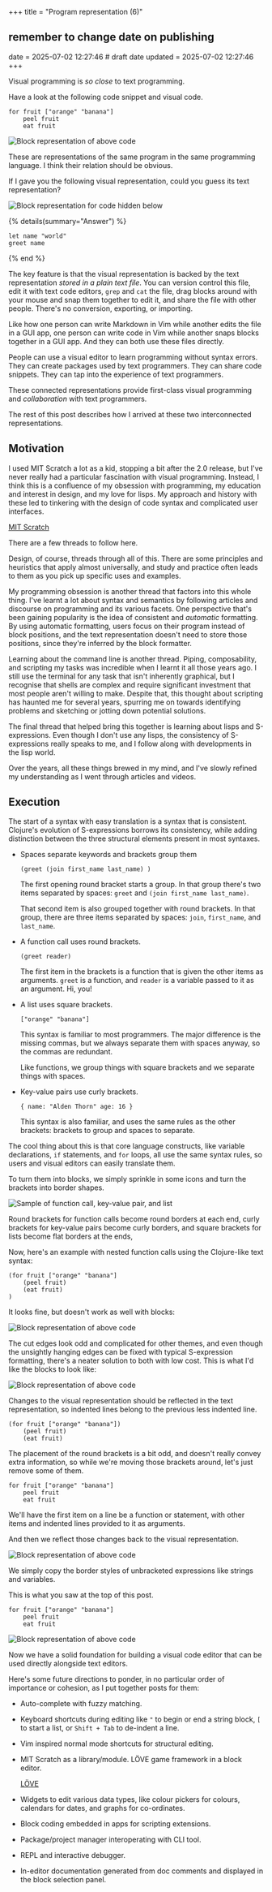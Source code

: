 +++
title = "Program representation (6)"
## remember to change date on publishing
date = 2025-07-02 12:27:46 # draft date
updated = 2025-07-02 12:27:46
+++

Visual programming is _so close_ to text programming.

Have a look at the following
code snippet and visual code.

```
for fruit ["orange" "banana"]
	peel fruit
	eat fruit
```

![Block representation of above code](/prog-rep-blocks-unbracketed.svg)

These are representations of the same program
in the same programming language.
I think their relation should be obvious.

If I gave you the following visual representation,
could you guess its text representation?

![Block representation for code hidden below](/prog-rep-guess.svg)

{% details(summary="Answer") %}
```
let name "world"
greet name
```
{% end %}

The key feature is that the visual representation
is backed by the text representation
_stored in a plain text file_.
You can version control this file,
edit it with text code editors,
`grep` and `cat` the file,
drag blocks around with your mouse
and snap them together to edit it,
and share the file with other people.
There's no conversion, exporting, or importing.

Like how one person can write Markdown in Vim
while another edits the file in a GUI app,
one person can write code in Vim
while another snaps blocks together in a GUI app.
And they can both use these files directly.

People can use a visual editor
to learn programming without syntax errors.
They can create packages used by text programmers.
They can share code snippets.
They can tap into the experience of text programmers.

These connected representations
provide first-class visual programming
and _collaboration_ with text programmers.

The rest of this post describes
how I arrived at these two
interconnected representations.

## Motivation

<!--
	TODO: is this too grand and verbose?
	feels like i'm giving an interview or something.
	it does explain motivation and importance
	as well as important references/inspiration
	but maybe it could be refined
-->

I used MIT Scratch a lot as a kid,
stopping a bit after the 2.0 release,
but I've never really had a particular
fascination with visual programming.
Instead, I think this is a confluence
of my obsession with programming,
my education and interest in design,
and my love for lisps.
My approach and history with these
led to tinkering with
the design of code syntax
and complicated user interfaces.

[MIT Scratch](https://mit.scratch.edu)

There are a few threads to follow here.

Design, of course, threads through all of this.
There are some principles and heuristics
that apply almost universally,
and study and practice often leads to them
as you pick up specific uses and examples.

My programming obsession is another thread
that factors into this whole thing.
I've learnt a lot about syntax and semantics
by following articles and discourse
on programming and its various facets.
One perspective that's been gaining popularity
is the idea of consistent and _automatic_ formatting.
By using automatic formatting,
users focus on their program
instead of block positions,
and the text representation
doesn't need to store those positions,
since they're inferred by the block formatter.

Learning about the command line is another thread.
Piping, composability, and scripting my tasks
was incredible when I learnt it all those years ago.
I still use the terminal for any task
that isn't inherently graphical,
but I recognise that shells are complex
and require significant investment
that most people aren't willing to make.
Despite that, this thought about scripting
has haunted me for several years,
spurring me on towards identifying problems
and sketching or jotting down potential solutions.

The final thread that helped bring this together
is learning about lisps and S-expressions.
Even though I don't use any lisps,
the consistency of S-expressions really speaks to me,
and I follow along with developments in the lisp world.

Over the years, all these things brewed in my mind,
and I've slowly refined my understanding
as I went through articles and videos.

## Execution

The start of a syntax with easy translation
is a syntax that is consistent.
Clojure's evolution of S-expressions
borrows its consistency,
while adding distinction between
the three structural elements
present in most syntaxes.

* Spaces separate keywords and brackets group them

  ```
  (greet (join first_name last_name) )
  ```

  The first opening round bracket starts a group.
  In that group there's two items
  separated by spaces:
  `greet` and `(join first_name last_name)`.

  That second item is also grouped together
  with round brackets.
  In that group, there are three items
  separated by spaces:
  `join`, `first_name`, and `last_name`.

* A function call uses round brackets.

  ```
  (greet reader)
  ```

  The first item in the brackets is a function
  that is given the other items as arguments.
  `greet` is a function,
  and `reader` is a variable
  passed to it as an argument.
  Hi, you!

* A list uses square brackets.

  ```
  ["orange" "banana"]
  ```

  This syntax is familiar to most programmers.
  The major difference is the missing commas,
  but we always separate them with spaces anyway,
  so the commas are redundant.

  Like functions, we group things with square brackets
  and we separate things with spaces.

* Key-value pairs use curly brackets.

  ```
  { name: "Alden Thorn" age: 16 }
  ```

  This syntax is also familiar,
  and uses the same rules as the other brackets:
  brackets to group and spaces to separate.

The cool thing about this is that core language constructs,
like variable declarations, `if` statements, and `for` loops,
all use the same syntax rules,
so users and visual editors can easily translate them.

To turn them into blocks,
we simply sprinkle in some icons
and turn the brackets into border shapes.

![Sample of function call, key-value pair, and list](/prog-rep-sample-all.svg)

Round brackets for function calls
become round borders at each end,
curly brackets for key-value pairs
become curly borders,
and square brackets for lists
become flat borders at the ends,

Now, here's an example with nested function calls
using the Clojure-like text syntax:

```
(for fruit ["orange" "banana"]
	(peel fruit)
	(eat fruit)
)
```

It looks fine, but doesn't work as well with blocks:

![Block representation of above code](/prog-rep-blocks-hanging.svg)

The cut edges look odd and complicated for other themes,
and even though the unsightly hanging edges can be fixed
with typical S-expression formatting,
there's a neater solution to both with low cost.
This is what I'd like the blocks to look like:

![Block representation of above code](/prog-rep-blocks-indented.svg)

Changes to the visual representation
should be reflected in the text representation,
so indented lines belong to
the previous less indented line.

```
(for fruit ["orange" "banana"])
	(peel fruit)
	(eat fruit)
```

The placement of the round brackets is a bit odd,
and doesn't really convey extra information,
so while we're moving those brackets around,
let's just remove some of them.

```
for fruit ["orange" "banana"]
	peel fruit
	eat fruit
```

We'll have the first item on a line
be a function or statement,
with other items and indented lines
provided to it as arguments.

And then we reflect those changes back
to the visual representation.

![Block representation of above code](/prog-rep-blocks-unbracketed.svg)

We simply copy the border styles
of unbracketed expressions
like strings and variables.

This is what you saw at the top of this post.

```
for fruit ["orange" "banana"]
	peel fruit
	eat fruit
```

![Block representation of above code](/prog-rep-blocks-unbracketed.svg)

Now we have a solid foundation
for building a visual code editor
that can be used directly alongside text editors.

Here's some future directions to ponder,
in no particular order of importance or cohesion,
as I put together posts for them:

* Auto-complete with fuzzy matching.

* Keyboard shortcuts during editing
  like `"` to begin or end a string block,
  `[` to start a list,
  or `Shift + Tab` to de-indent a line.

* Vim inspired normal mode shortcuts
  for structural editing.

* MIT Scratch as a library/module.
  LÖVE game framework in a block editor.

  [LÖVE](https://love2d.org)

* Widgets to edit various data types,
  like colour pickers for colours,
  calendars for dates,
  and graphs for co-ordinates.

* Block coding embedded in apps
  for scripting extensions.

* Package/project manager
  interoperating with CLI tool.

* REPL and interactive debugger.

* In-editor documentation generated from doc comments
  and displayed in the block selection panel.

